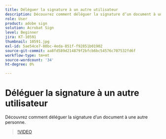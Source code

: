 ```yaml
---
title: Déléguer la signature à un autre utilisateur
description: Découvrez comment déléguer la signature d’un document à une autre personne
role: User
product: adobe sign
solution: Acrobat Sign
level: Beginner
jira: KT-10591
thumbnail: 10591.jpg
exl-id: 5ae54ce7-80bc-4eda-851f-f92851b01902
source-git-commit: aa8fd589d214879f2bfcb6bc54576c707532fd6f
workflow-type: tm+mt
source-wordcount: '34'
ht-degree: 0%

---
```


# Déléguer la signature à un autre utilisateur

Découvrez comment déléguer la signature d’un document à une autre personne.

>[!VIDEO](https://video.tv.adobe.com/v/343856?quality=12&learn=on&hidetitle=true)
